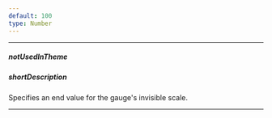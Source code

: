```yaml
---
default: 100
type: Number
---
```

---
##### notUsedInTheme

##### shortDescription
Specifies an end value for the gauge's invisible scale.

---
